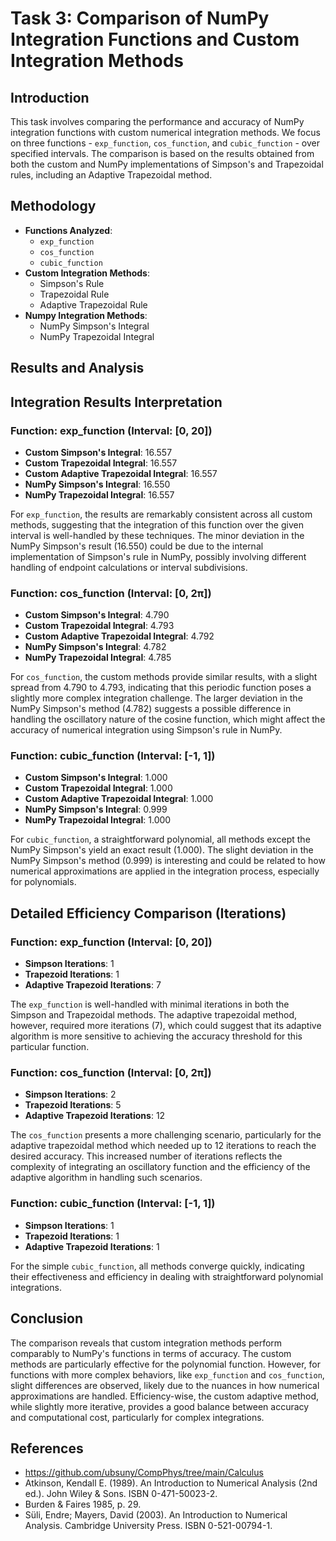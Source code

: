# Task 3: Comparison of NumPy Integration Functions and Custom Integration Methods

## Introduction
This task involves comparing the performance and accuracy of NumPy integration functions with custom numerical integration methods. We focus on three functions - `exp_function`, `cos_function`, and `cubic_function` - over specified intervals. The comparison is based on the results obtained from both the custom and NumPy implementations of Simpson's and Trapezoidal rules, including an Adaptive Trapezoidal method.

## Methodology
- **Functions Analyzed**: 
  - `exp_function`
  - `cos_function`
  - `cubic_function`
- **Custom Integration Methods**: 
  - Simpson's Rule
  - Trapezoidal Rule
  - Adaptive Trapezoidal Rule 
- **Numpy Integration Methods**: 
  - NumPy Simpson's Integral
  - NumPy Trapezoidal Integral

## Results and Analysis

## Integration Results Interpretation

### Function: exp_function (Interval: [0, 20])
- **Custom Simpson's Integral**: 16.557
- **Custom Trapezoidal Integral**: 16.557
- **Custom Adaptive Trapezoidal Integral**: 16.557
- **NumPy Simpson's Integral**: 16.550
- **NumPy Trapezoidal Integral**: 16.557

For `exp_function`, the results are remarkably consistent across all custom methods, suggesting that the integration of this function over the given interval is well-handled by these techniques. The minor deviation in the NumPy Simpson's result (16.550) could be due to the internal implementation of Simpson's rule in NumPy, possibly involving different handling of endpoint calculations or interval subdivisions.

### Function: cos_function (Interval: [0, 2π])
- **Custom Simpson's Integral**: 4.790
- **Custom Trapezoidal Integral**: 4.793
- **Custom Adaptive Trapezoidal Integral**: 4.792
- **NumPy Simpson's Integral**: 4.782
- **NumPy Trapezoidal Integral**: 4.785

For `cos_function`, the custom methods provide similar results, with a slight spread from 4.790 to 4.793, indicating that this periodic function poses a slightly more complex integration challenge. The larger deviation in the NumPy Simpson's method (4.782) suggests a possible difference in handling the oscillatory nature of the cosine function, which might affect the accuracy of numerical integration using Simpson's rule in NumPy.

### Function: cubic_function (Interval: [-1, 1])
- **Custom Simpson's Integral**: 1.000
- **Custom Trapezoidal Integral**: 1.000
- **Custom Adaptive Trapezoidal Integral**: 1.000
- **NumPy Simpson's Integral**: 0.999
- **NumPy Trapezoidal Integral**: 1.000

For `cubic_function`, a straightforward polynomial, all methods except the NumPy Simpson's yield an exact result (1.000). The slight deviation in the NumPy Simpson's method (0.999) is interesting and could be related to how numerical approximations are applied in the integration process, especially for polynomials.

## Detailed Efficiency Comparison (Iterations)

### Function: exp_function (Interval: [0, 20])
- **Simpson Iterations**: 1
- **Trapezoid Iterations**: 1
- **Adaptive Trapezoid Iterations**: 7

The `exp_function` is well-handled with minimal iterations in both the Simpson and Trapezoidal methods. The adaptive trapezoidal method, however, required more iterations (7), which could suggest that its adaptive algorithm is more sensitive to achieving the accuracy threshold for this particular function.

### Function: cos_function (Interval: [0, 2π])
- **Simpson Iterations**: 2
- **Trapezoid Iterations**: 5
- **Adaptive Trapezoid Iterations**: 12

The `cos_function` presents a more challenging scenario, particularly for the adaptive trapezoidal method which needed up to 12 iterations to reach the desired accuracy. This increased number of iterations reflects the complexity of integrating an oscillatory function and the efficiency of the adaptive algorithm in handling such scenarios.

### Function: cubic_function (Interval: [-1, 1])
- **Simpson Iterations**: 1
- **Trapezoid Iterations**: 1
- **Adaptive Trapezoid Iterations**: 1

For the simple `cubic_function`, all methods converge quickly, indicating their effectiveness and efficiency in dealing with straightforward polynomial integrations.

## Conclusion
The comparison reveals that custom integration methods perform comparably to NumPy's functions in terms of accuracy. The custom methods are particularly effective for the polynomial function. However, for functions with more complex behaviors, like `exp_function` and `cos_function`, slight differences are observed, likely due to the nuances in how numerical approximations are handled. Efficiency-wise, the custom adaptive method, while slightly more iterative, provides a good balance between accuracy and computational cost, particularly for complex integrations.

## References 
- https://github.com/ubsuny/CompPhys/tree/main/Calculus
- Atkinson, Kendall E. (1989). An Introduction to Numerical Analysis (2nd ed.).   John Wiley & Sons. ISBN 0-471-50023-2.
- Burden & Faires 1985, p. 29.
- Süli, Endre; Mayers, David (2003). An Introduction to Numerical Analysis.       Cambridge University Press. ISBN 0-521-00794-1.
